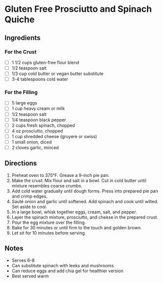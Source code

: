 # Gluten Free Prosciutto and Spinach Quiche

## Ingredients

### For the Crust
- [ ] 1 1/2 cups gluten-free flour blend
- [ ] 1/2 teaspoon salt
- [ ] 1/3 cup cold butter or vegan butter substitute
- [ ] 3-4 tablespoons cold water

### For the Filling
- [ ] 5 large eggs
- [ ] 1 cup heavy cream or milk
- [ ] 1/2 teaspoon salt
- [ ] 1/4 teaspoon black pepper
- [ ] 2 cups fresh spinach, chopped
- [ ] 4 oz prosciutto, chopped
- [ ] 1 cup shredded cheese (gruyere or swiss)
- [ ] 1 small onion, diced
- [ ] 2 cloves garlic, minced

## Directions
1. Preheat oven to 375°F. Grease a 9-inch pie pan.
2. Make the crust: Mix flour and salt in a bowl. Cut in cold butter until mixture resembles coarse crumbs.
3. Add cold water gradually until dough forms. Press into prepared pie pan and crimp edges.
4. Sauté onion and garlic until softened. Add spinach and cook until wilted. Set aside to cool.
5. In a large bowl, whisk together eggs, cream, salt, and pepper.
6. Layer the spinach mixture, prosciutto, and cheese in the prepared crust.
7. Pour the egg mixture over the filling.
8. Bake for 30 minutes or until firm to the touch and golden brown.
9. Let sit for 10 minutes before serving.

## Notes
- Serves 6-8
- Can substitute spinach with leeks and mushrooms
- Can reduce eggs and add chia gel for healthier version
- Best served warm